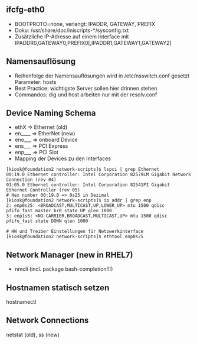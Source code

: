 ## ifcfg-eth0
* BOOTPROTO=none, verlangt: IPADDR, GATEWAY, PREFIX
* Doku: /usr/share/doc/iniscripts-*/sysconfig.txt
* Zusätzliche IP-Adresse auf einem Interface mit IPADDR0,GATEWAY0,PREFIX0[,IPADDR1,GATEWAY1,GATEWAY2]

## Namensauflösung
* Reihenfolge der Namensauflösungen wird in /etc/nsswitch.conf gesetzt Parameter: hosts
* Best Practice: wichtigste Server sollen hier drinnen stehen
* Commandos: dig und host arbeiten nur mit der resolv.conf

## Device Naming Schema
* ethX => Ethernet (old)
* en____ => EtherNet (new)
* eno___ => onboard Device
* ens___ => PCI Express
* enp___ => PCI Slot
* Mapping der Devices zu den Interfaces
````
[kiosk@foundation2 network-scripts]$ lspci | grep Ethernet
00:19.0 Ethernet controller: Intel Corporation 82579LM Gigabit Network Connection (rev 04)
01:05.0 Ethernet controller: Intel Corporation 82541PI Gigabit Ethernet Controller (rev 05)
# Hex number 00:19.0 => 0s25 in Dezimal
[kiosk@foundation2 network-scripts]$ ip addr | grep enp
2: enp0s25: <BROADCAST,MULTICAST,UP,LOWER_UP> mtu 1500 qdisc pfifo_fast master br0 state UP qlen 1000
3: enp1s5: <NO-CARRIER,BROADCAST,MULTICAST,UP> mtu 1500 qdisc pfifo_fast state DOWN qlen 1000

# HW und Treiber Einstellungen für Netzwerkinterface
[kiosk@foundation2 network-scripts]$ ethtool enp0s25
````

## Network Manager (new in RHEL7)
* nmcli (incl. package bash-completion!!!)

## Hostnamen statisch setzen
hostnamectl

## Network Connections
netstat (old), ss (new)
